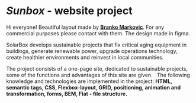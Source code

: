 # *Sunbox* - website project

Hi everyone!
Beautiful layout made by **[Branko Markovic](https://dribbble.com/iam5kinny)**. For any commercial purposes please contact with them. The design made in figma.

SolarBox develops sustainable projects that fix critical aging equipment in buildings, generate renewable power, upgrade operations technology, create healthier environments and reinvest in local communities.

The project consists of a one-page site, dedicated to sustainable projects, some of the functions and advantages of this site are given.
 
The following knowledge and technologies are implemented in the project:
**HTML, semantic tags, CSS, Flexbox-layout, GRID, positioning, animation and transformation, forms, BEM, Flat - file structure.**